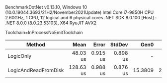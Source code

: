 BenchmarkDotNet v0.13.10, Windows 10 (10.0.19044.3693/21H2/November2021Update)
Intel Core i7-9850H CPU 2.60GHz, 1 CPU, 12 logical and 6 physical cores
.NET SDK 8.0.100
[Host] : .NET 8.0.0 (8.0.23.53103), X64 RyuJIT AVX2

Toolchain=InProcessNoEmitToolchain

| Method               | Mean      | Error    | StdDev   | Gen0    | Gen1   | Allocated |
|--------------------- |----------:|---------:|---------:|--------:|-------:|----------:|
| LogicOnly            |  48.03 us | 0.915 us | 0.898 us |       - |      - |      80 B |
| LogicAndReadFromDisk | 128.63 us | 0.988 us | 0.876 us | 15.3809 | 2.1973 |   96539 B |
